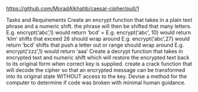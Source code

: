 https://github.com/MoradAlkhatib/caesar-cipher/pull/1


Tasks and Requirements
Create an encrypt function that takes in a plain text phrase and a numeric shift.
the phrase will then be shifted that many letters.
E.g. encrypt(‘abc’,1) would return ‘bcd’ = E.g. encrypt(‘abc’, 10) would return ‘klm’
shifts that exceed 26 should wrap around
E.g. encrypt(‘abc’,27) would return ‘bcd’
shifts that push a letter out or range should wrap around
E.g. encrypt(‘zzz’,1) would return ‘aaa’
Create a decrypt function that takes in encrypted text and numeric shift which will restore the encrypted text back to its original form when correct key is supplied.
create a crack function that will decode the cipher so that an encrypted message can be transformed into its original state WITHOUT access to the key.
Devise a method for the computer to determine if code was broken with minimal human guidance.
